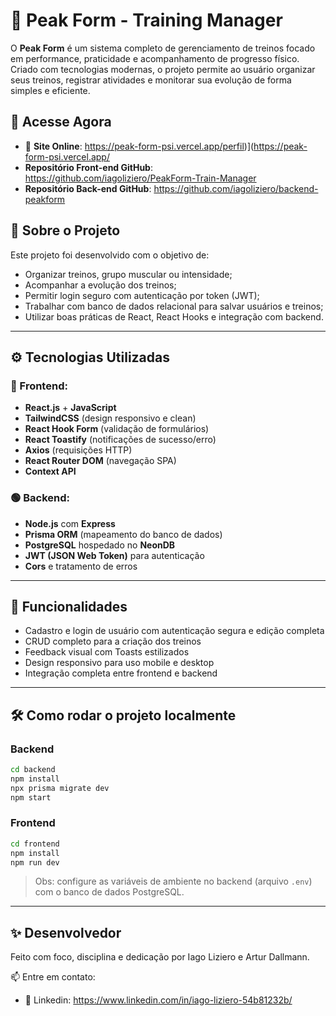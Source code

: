 
# 💪 Peak Form - Training Manager

O **Peak Form** é um sistema completo de gerenciamento de treinos focado em performance, praticidade e acompanhamento de progresso físico. Criado com tecnologias modernas, o projeto permite ao usuário organizar seus treinos, registrar atividades e monitorar sua evolução de forma simples e eficiente.

## 🚀 Acesse Agora

- 🔗 **Site Online**: https://peak-form-psi.vercel.app/perfil)](https://peak-form-psi.vercel.app/
-  **Repositório Front-end GitHub**: https://github.com/iagoliziero/PeakForm-Train-Manager
-  **Repositório Back-end GitHub**: https://github.com/iagoliziero/backend-peakform

## 🧠 Sobre o Projeto

Este projeto foi desenvolvido com o objetivo de:

- Organizar treinos, grupo muscular ou intensidade;
- Acompanhar a evolução dos treinos;
- Permitir login seguro com autenticação por token (JWT);
- Trabalhar com banco de dados relacional para salvar usuários e treinos;
- Utilizar boas práticas de React, React Hooks e integração com backend.

---

## ⚙️ Tecnologias Utilizadas

### 🔵 Frontend:
- **React.js** + **JavaScript**
- **TailwindCSS** (design responsivo e clean)
- **React Hook Form** (validação de formulários)
- **React Toastify** (notificações de sucesso/erro)
- **Axios** (requisições HTTP)
- **React Router DOM** (navegação SPA)
- **Context API**

### 🟢 Backend:
- **Node.js** com **Express**
- **Prisma ORM** (mapeamento do banco de dados)
- **PostgreSQL** hospedado no **NeonDB**
- **JWT (JSON Web Token)** para autenticação
- **Cors** e tratamento de erros

---

## 🔐 Funcionalidades

- Cadastro e login de usuário com autenticação segura e edição completa
- CRUD completo para a criação dos treinos
- Feedback visual com Toasts estilizados
- Design responsivo para uso mobile e desktop
- Integração completa entre frontend e backend

---

## 🛠️ Como rodar o projeto localmente

### Backend
```bash
cd backend
npm install
npx prisma migrate dev
npm start
````

### Frontend

```bash
cd frontend
npm install
npm run dev
```

> Obs: configure as variáveis de ambiente no backend (arquivo `.env`) com o banco de dados PostgreSQL.

---

## ✨ Desenvolvedor

Feito com foco, disciplina e dedicação por Iago Liziero e Artur Dallmann.

📫 Entre em contato:

* 💼 Linkedin: https://www.linkedin.com/in/iago-liziero-54b81232b/


